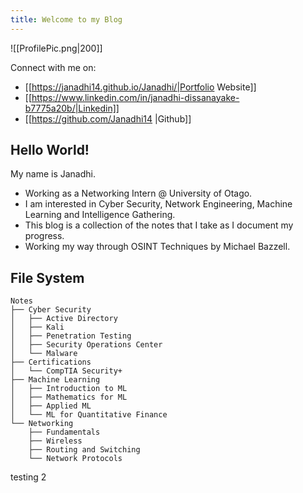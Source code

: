 ```yaml
---
title: Welcome to my Blog
---
```

![[ProfilePic.png|200]]

Connect with me on:
- [[https://janadhi14.github.io/Janadhi/|Portfolio Website]]
- [[https://www.linkedin.com/in/janadhi-dissanayake-b7775a20b/|Linkedin]]
- [[https://github.com/Janadhi14 |Github]]

## Hello World!  
My name is Janadhi.
- Working as a Networking Intern @ University of Otago.
- I am interested in Cyber Security, Network Engineering, Machine Learning and Intelligence Gathering.
- This blog is a collection of the notes that I take as I document my progress. 
- Working my way through OSINT Techniques by Michael Bazzell.

## File System 
```
Notes
├── Cyber Security
│   ├── Active Directory
│   ├── Kali
│   ├── Penetration Testing
│   ├── Security Operations Center
│   └── Malware
├── Certifications
│   └── CompTIA Security+
├── Machine Learning
│   ├── Introduction to ML
│   ├── Mathematics for ML
│   ├── Applied ML
│   └── ML for Quantitative Finance
└── Networking
    ├── Fundamentals
    ├── Wireless
    ├── Routing and Switching
    └── Network Protocols
```


testing 2 